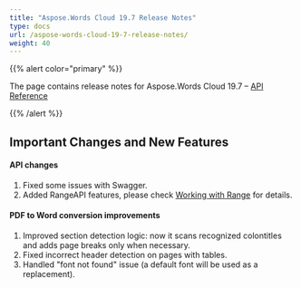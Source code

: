 ```yaml
---
title: "Aspose.Words Cloud 19.7 Release Notes"
type: docs
url: /aspose-words-cloud-19-7-release-notes/
weight: 40
---
```


{{% alert color="primary" %}} 

The page contains release notes for Aspose.Words Cloud 19.7 – [API Reference](https://apireference.aspose.cloud/words/)

{{% /alert %}} 
## **Important Changes and New Features**
#### **API changes**
1. Fixed some issues with Swagger.
1. Added RangeAPI features, please check [Working with Range](/working-with-range/) for details.
#### **PDF to Word conversion improvements**
1. Improved section detection logic: now it scans recognized colontitles and adds page breaks only when necessary.
1. Fixed incorrect header detection on pages with tables.
1. Handled "font not found" issue (a default font will be used as a replacement).
